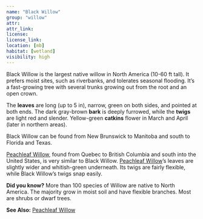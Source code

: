 ```yaml
---
name: "Black Willow"
group: "willow"
attr: 
attr_link: 
license: 
license_link: 
location: [mb]
habitat: [wetland]
visibility: high 
---
```

Black Willow is the largest native willow in North America (10-60 ft tall). It prefers moist sites, such as riverbanks, and tolerates seasonal flooding. It’s a fast-growing tree with several trunks growing out from the root and an open crown.

The **leaves** are long  (up to 5 in), narrow, green on both sides, and pointed at both ends. The dark gray-brown **bark** is deeply furrowed, while the **twigs** are light red and slender. Yellow-green **catkins** flower in March and April (later in northern areas). 

Black Willow can be found from New Brunswick to Manitoba and south to Florida and Texas.

[Peachleaf Willow](/trees/peachwil), found from Quebec to British Columbia and south into the United States, is very similar to Black Willow. [Peachleaf Willow](/trees/peachwil)’s leaves are slightly wider and whitish-green underneath. Its twigs are fairly flexible, while Black Willow’s twigs snap easily.

**Did you know?** More than 100 species of Willow are native to North America. The majority grow in moist soil and have flexible branches. Most are shrubs or dwarf trees.

<!-- generated, do not edit -->
**See Also:**
[Peachleaf Willow](/trees/peachwil)
